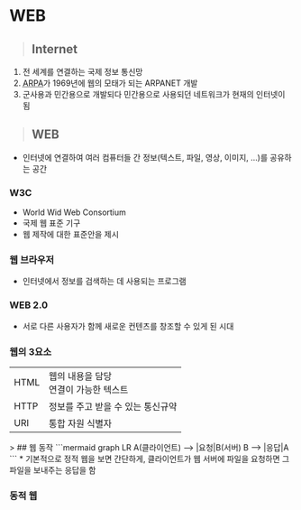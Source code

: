 # WEB
> ## Internet
1. 전 세계를 연결하는 국제 정보 통신망
2. <abbr title="Advanced Research projects Agency">ARPA</abbr>가 1969년에 웹의 모태가 되는 ARPANET 개발
3. 군사용과 민간용으로 개발되다 민간용으로 사용되던 네트워크가 현재의 인터넷이 됨

> ## WEB
* 인터넷에 연결하여 여러 컴퓨터들 간 정보(텍스트, 파일, 영상, 이미지, ...)를 공유하는 공간
### W3C
  * World Wid Web Consortium
  * 국제 웹 표준 기구
  * 웹 제작에 대한 표준안을 제시

### 웹 브라우저
* 인터넷에서 정보를 검색하는 데 사용되는 프로그램

### WEB 2.0
* 서로 다른 사용자가 함께 새로운 컨텐츠를 창조할 수 있게 된 시대

### 웹의 3요소
<table>
<tr>
    <td>HTML</td>
    <td>웹의 내용을 담당<br>연결이 가능한 텍스트</td>
</tr>
<tr>
    <td>HTTP</td>
    <td>정보를 주고 받을 수 있는 통신규약</td>
</tr>
<tr>
    <td>URI</td>
    <td>통합 자원 식별자</td>
</tr>
</table>
> ## 웹 동작
```mermaid
graph LR
A(클라이언트) --> |요청|B(서버)
B --> |응답|A
```
* 기본적으로 정적 웹을 보면 간단하게, 클라이언트가 웹 서버에 파일을 요청하면 그 파일을 보내주는 응답을 함

### 동적 웹
